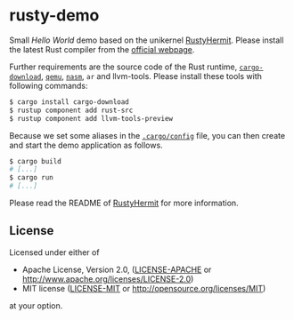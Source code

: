 # rusty-demo

Small *Hello World* demo based on the unikernel [RustyHermit](https://github.com/hermitcore/libhermit-rs).
Please install the latest Rust compiler from the [official webpage](https://www.rust-lang.org/).

Further requirements are the source code of the Rust runtime, [`cargo-download`](https://crates.io/crates/cargo-download), [`qemu`](https://www.qemu.org), [`nasm`](https://www.nasm.us/), `ar` and llvm-tools.
Please install these tools with following commands:

```sh
$ cargo install cargo-download
$ rustup component add rust-src
$ rustup component add llvm-tools-preview
```

Because we set some aliases in the [`.cargo/config`](https://github.com/hermitcore/rusty-demo/blob/master/.cargo/config) file, you can then create and start the demo application as follows.
```sh
$ cargo build
# [...]
$ cargo run
# [...]
```

Please read the README of [RustyHermit](https://github.com/hermitcore/libhermit-rs) for more information.

## License

Licensed under either of

* Apache License, Version 2.0, ([LICENSE-APACHE](LICENSE-APACHE) or http://www.apache.org/licenses/LICENSE-2.0)
* MIT license ([LICENSE-MIT](LICENSE-MIT) or http://opensource.org/licenses/MIT)

at your option.
